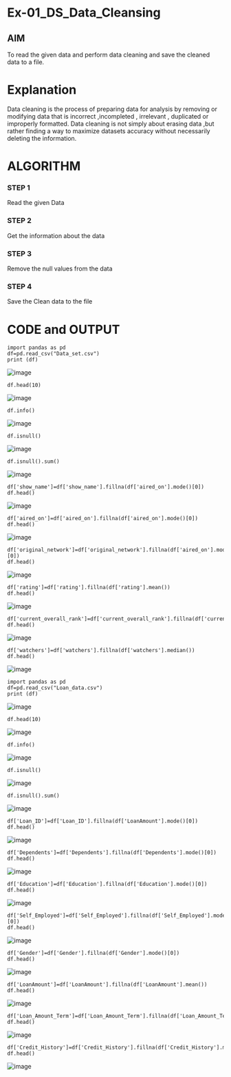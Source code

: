 # Ex-01_DS_Data_Cleansing


## AIM
To read the given data and perform data cleaning and save the cleaned data to a file. 

# Explanation
Data cleaning is the process of preparing data for analysis by removing or modifying data that is incorrect ,incompleted , irrelevant , duplicated or improperly formatted. 
Data cleaning is not simply about erasing data ,but rather finding a way to maximize datasets accuracy without necessarily deleting the information. 

# ALGORITHM
### STEP 1
Read the given Data
### STEP 2
Get the information about the data
### STEP 3
Remove the null values from the data
### STEP 4
Save the Clean data to the file

# CODE and OUTPUT
```
import pandas as pd
df=pd.read_csv("Data_set.csv")
print (df)
```
![image](https://github.com/Vaish-1011/ODD2023-Datascience-Ex01/assets/135130074/d3943504-7d06-40c6-a42a-b9d33a2f2542)
```
df.head(10)
```
![image](https://github.com/Vaish-1011/ODD2023-Datascience-Ex01/assets/135130074/ab88e21f-161b-4d9d-9123-9b4764edbd64)
```
df.info()
```
![image](https://github.com/Vaish-1011/ODD2023-Datascience-Ex01/assets/135130074/d12ab23c-9112-4a7a-9ae0-2a56fc50e162)
```
df.isnull()
```
![image](https://github.com/Vaish-1011/ODD2023-Datascience-Ex01/assets/135130074/82105415-c112-40aa-9ace-b07c4bc3024a)
```
df.isnull().sum()
```
![image](https://github.com/Vaish-1011/ODD2023-Datascience-Ex01/assets/135130074/e4eb12ec-e7e7-4a34-a08b-f508b63982b3)
```
df['show_name']=df['show_name'].fillna(df['aired_on'].mode()[0])
df.head()
```
![image](https://github.com/Vaish-1011/ODD2023-Datascience-Ex01/assets/135130074/226762ab-d302-4b38-a6f7-6dd12b07fe42)
```
df['aired_on']=df['aired_on'].fillna(df['aired_on'].mode()[0])
df.head()
```
![image](https://github.com/Vaish-1011/ODD2023-Datascience-Ex01/assets/135130074/65d8d85f-8e88-4a95-8395-d934bd53fc86)
```
df['original_network']=df['original_network'].fillna(df['aired_on'].mode()[0])
df.head()
```
![image](https://github.com/Vaish-1011/ODD2023-Datascience-Ex01/assets/135130074/a47c42bb-40c3-49d7-abd7-4ab9d9e9e95e)
```
df['rating']=df['rating'].fillna(df['rating'].mean())
df.head()
```
![image](https://github.com/Vaish-1011/ODD2023-Datascience-Ex01/assets/135130074/1846face-5de3-4ef8-a7cd-0ceca7d05a3a)
```
df['current_overall_rank']=df['current_overall_rank'].fillna(df['current_overall_rank'].mean())
df.head()
```
![image](https://github.com/Vaish-1011/ODD2023-Datascience-Ex01/assets/135130074/28c928ba-a8dc-4e85-a803-dd8de0072b35)
```
df['watchers']=df['watchers'].fillna(df['watchers'].median())
df.head()
```
![image](https://github.com/Vaish-1011/ODD2023-Datascience-Ex01/assets/135130074/05ac82ac-53c7-416b-9900-a80a6fd28647)



```
import pandas as pd
df=pd.read_csv("Loan_data.csv")
print (df)
```
![image](https://github.com/Vaish-1011/ODD2023-Datascience-Ex01/assets/135130074/114ea423-6bc0-4a82-8769-ce3ae102772b)
```
df.head(10)
```
![image](https://github.com/Vaish-1011/ODD2023-Datascience-Ex01/assets/135130074/00b5fe37-e676-4622-861f-14a6f33c0ef5)
```
df.info()
```
![image](https://github.com/Vaish-1011/ODD2023-Datascience-Ex01/assets/135130074/54ff8bd2-9bd2-4da5-9824-a00072610476)
```
df.isnull()
```
![image](https://github.com/Vaish-1011/ODD2023-Datascience-Ex01/assets/135130074/744f80aa-f4c7-4d4f-a747-72b4fdf9c22c)
```
df.isnull().sum()
```
![image](https://github.com/Vaish-1011/ODD2023-Datascience-Ex01/assets/135130074/3127b10f-92e4-4d26-9b8f-0a5bd8251747)
```
df['Loan_ID']=df['Loan_ID'].fillna(df['LoanAmount'].mode()[0])
df.head()
```
![image](https://github.com/Vaish-1011/ODD2023-Datascience-Ex01/assets/135130074/a0e4a84d-5f29-4acc-abd3-f8a10d4b5137)
```
df['Dependents']=df['Dependents'].fillna(df['Dependents'].mode()[0])
df.head()
```
![image](https://github.com/Vaish-1011/ODD2023-Datascience-Ex01/assets/135130074/4183e39f-08f2-4225-8e93-eb1d80082586)
```
df['Education']=df['Education'].fillna(df['Education'].mode()[0])
df.head()
```
![image](https://github.com/Vaish-1011/ODD2023-Datascience-Ex01/assets/135130074/910cc9d9-9788-4fc7-b73b-ee1e4e084a1d)
```
df['Self_Employed']=df['Self_Employed'].fillna(df['Self_Employed'].mode()[0])
df.head()
```
![image](https://github.com/Vaish-1011/ODD2023-Datascience-Ex01/assets/135130074/0447c815-fc02-4f4c-8c93-37b55b894542)
```
df['Gender']=df['Gender'].fillna(df['Gender'].mode()[0])
df.head()
```
![image](https://github.com/Vaish-1011/ODD2023-Datascience-Ex01/assets/135130074/57870818-061b-4e30-b0df-814da8ee9181)
```
df['LoanAmount']=df['LoanAmount'].fillna(df['LoanAmount'].mean())
df.head()
```
![image](https://github.com/Vaish-1011/ODD2023-Datascience-Ex01/assets/135130074/62ed5b96-5315-4cbc-a587-d57fae0dbe3b)
```
df['Loan_Amount_Term']=df['Loan_Amount_Term'].fillna(df['Loan_Amount_Term'].mean())
df.head()
```
![image](https://github.com/Vaish-1011/ODD2023-Datascience-Ex01/assets/135130074/beabdc8a-656f-4a7c-a088-5dc1daf5daef)
```
df['Credit_History']=df['Credit_History'].fillna(df['Credit_History'].mean())
df.head()
```
![image](https://github.com/Vaish-1011/ODD2023-Datascience-Ex01/assets/135130074/a46cde82-e89f-4d77-b307-53427c3d1af8)



